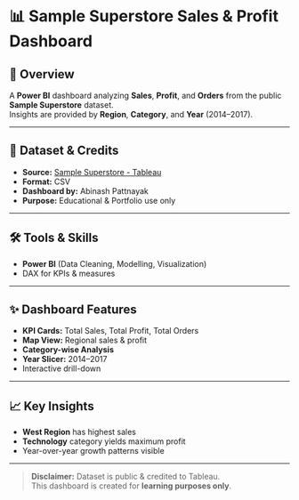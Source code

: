 # 📊 Sample Superstore Sales & Profit Dashboard

## 📌 Overview
A **Power BI** dashboard analyzing **Sales**, **Profit**, and **Orders** from the public **Sample Superstore** dataset.  
Insights are provided by **Region**, **Category**, and **Year** (2014–2017).

---

## 📂 Dataset & Credits
- **Source:** [Sample Superstore - Tableau](https://public.tableau.com/app/learn/sample-data)
- **Format:** CSV
- **Dashboard by:** Abinash Pattnayak
- **Purpose:** Educational & Portfolio use only

---

## 🛠 Tools & Skills
- **Power BI** (Data Cleaning, Modelling, Visualization)
- DAX for KPIs & measures

---

## ✨ Dashboard Features
- **KPI Cards:** Total Sales, Total Profit, Total Orders
- **Map View:** Regional sales & profit
- **Category-wise Analysis**
- **Year Slicer:** 2014–2017
- Interactive drill-down

---

## 📈 Key Insights
- **West Region** has highest sales
- **Technology** category yields maximum profit
- Year-over-year growth patterns visible

---

> **Disclaimer:** Dataset is public & credited to Tableau.  
> This dashboard is created for **learning purposes only**.
